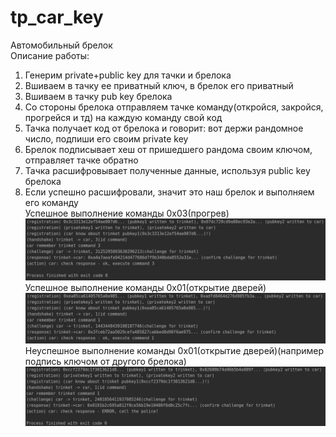 # tp_car_key
Автомобильный брелок  
Описание работы:  
1.  Генерим private+public key для тачки и брелока
2.  Вшиваем в тачку ее приватный ключ, в брелок его приватный
3.  Вшиваем в тачку pub key брелока
4.  Со стороны брелока отправляем тачке команду(откройся, закройся, прогрейся и тд) на каждую команду свой код
5.  Тачка получает код от брелока и говорит: вот держи рандомное число, подпиши его своим private key  
6.  Брелок подписывает хеш от пришедшего рандома своим ключом, отправляет тачке обратно
7.  Тачка расшифровывает полученные данные, используя public key брелока
8.  Если успешно расшифровали, значит это наш брелок и выполняем его команду  
Успешное выполнение команды 0x03(прогрев)  
![Screenshot](ok_result.png)
Успешное выполнение команды 0x01(открытие дверей)
![Screenshot](ok_result2.png)
Неуспешное выполнение команды 0x01(открытие дверей)(например подпись ключом от другого брелока)  
![Screenshot](error_result.png)
